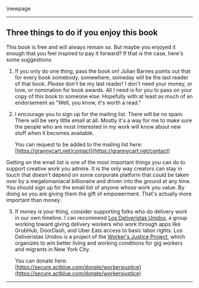 \newpage

<div style="page-break-before:always;"></div>  
  
[//]: # (./what-to-do-if-you-enjoyed-the-book.md)

[//]: # (This is the page with contact information, which goes at the front or the back of the book, depending on format. See Makefile.)


--------------------------------------------------------------------------------

## Three things to do if you enjoy this book
This book is free and will always remain so. But maybe you enjoyed it enough that you feel inspired to pay it forward? If that is the case, here's some suggestions:

1. If you only do one thing, pass the book on! Julian Barnes points out that for every book somebody, somewhere, someday will be the last reader of that book. _Please_ don't be my last reader! I don't need your money, or love, or nomination for book awards. All I need is for you to pass on your copy of this book to someone else. Hopefully with at least as much of an endorsement as "Well, you know, it's worth a read."

2. I encourage you to sign up for the mailing list. There will be no spam. There will be very little email at all. Mostly it's a way for me to make sure the people who are most interested in my work will know about new stuff when it becomes available. 

    You can request to be added to the mailing list here:  
    [https://grannycart.net/contact](https://grannycart.net/contact)

Getting on the email list is one of the most important things you can do to support creative work you admire. It is the only way creators can stay in touch that doesn't depend on some corporate platform that could be taken over by a megalomaniacal billionaire and driven into the ground at any time. You should sign up for the email list of anyone whose work you value. By doing so you are giving them the gift of empowerment. That's actually more important than money.

3. If money is your thing, consider supporting folks who do delivery work in our own timeline. I can recommend [Los Deliveristas Unidos](https://www.workersjustice.org/en/ldu), a group working toward giving delivery workers who work through apps like GrubHub, DoorDash, and Uber Eats access to basic labor rights. Los Deliveristas Unidos is a project of the [Worker's Justice Project](http://www.workersjustice.org/workers-justice-project), which organizes to win better living and working conditions for gig workers and migrants in New York City. 

    You can donate here:   
    [https://secure.actblue.com/donate/workersjustice](https://secure.actblue.com/donate/workersjustice)

--------------------------------------------------------------------------------



